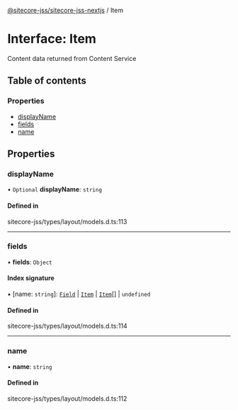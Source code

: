 [@sitecore-jss/sitecore-jss-nextjs](../README.md) / Item

# Interface: Item

Content data returned from Content Service

## Table of contents

### Properties

- [displayName](Item.md#displayname)
- [fields](Item.md#fields)
- [name](Item.md#name)

## Properties

### displayName

• `Optional` **displayName**: `string`

#### Defined in

sitecore-jss/types/layout/models.d.ts:113

___

### fields

• **fields**: `Object`

#### Index signature

▪ [name: `string`]: [`Field`](Field.md) \| [`Item`](Item.md) \| [`Item`](Item.md)[] \| `undefined`

#### Defined in

sitecore-jss/types/layout/models.d.ts:114

___

### name

• **name**: `string`

#### Defined in

sitecore-jss/types/layout/models.d.ts:112
